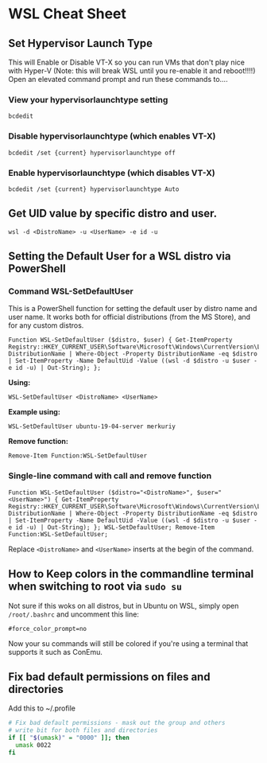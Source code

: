 # WSL Cheat Sheet

## Set Hypervisor Launch Type

This will Enable or Disable VT-X so you can run VMs that don't play nice with Hyper-V (Note: this will break WSL until you re-enable it and reboot!!!!) Open an elevated command prompt and run these commands to....

### View your hypervisorlaunchtype setting

`bcdedit`

### Disable hypervisorlaunchtype (which enables VT-X)

`bcdedit /set {current} hypervisorlaunchtype off`

### Enable hypervisorlaunchtype (which disables VT-X)

`bcdedit /set {current} hypervisorlaunchtype Auto`

## Get UID value by specific distro and user.

```
wsl -d <DistroName> -u <UserName> -e id -u
```

## Setting the Default User for a WSL distro via PowerShell

### Command WSL-SetDefaultUser

This is a PowerShell function for setting the default user by distro name and user name. It works both for official distributions (from the MS Store), and for any custom distros.

```
Function WSL-SetDefaultUser ($distro, $user) { Get-ItemProperty Registry::HKEY_CURRENT_USER\Software\Microsoft\Windows\CurrentVersion\Lxss\*\ DistributionName | Where-Object -Property DistributionName -eq $distro | Set-ItemProperty -Name DefaultUid -Value ((wsl -d $distro -u $user -e id -u) | Out-String); };
```

**Using:**

```
WSL-SetDefaultUser <DistroName> <UserName>
```

**Example using:**

```
WSL-SetDefaultUser ubuntu-19-04-server merkuriy
```

**Remove function:**

```
Remove-Item Function:WSL-SetDefaultUser
```

### Single-line command with call and remove function

```
Function WSL-SetDefaultUser ($distro="<DistroName>", $user="<UserName>") { Get-ItemProperty Registry::HKEY_CURRENT_USER\Software\Microsoft\Windows\CurrentVersion\Lxss\*\ DistributionName | Where-Object -Property DistributionName -eq $distro | Set-ItemProperty -Name DefaultUid -Value ((wsl -d $distro -u $user -e id -u) | Out-String); }; WSL-SetDefaultUser; Remove-Item Function:WSL-SetDefaultUser;
```

Replace `<DistroName>` and `<UserName>` inserts at the begin of the command.

## How to Keep colors in the commandline terminal when switching to root via `sudo su`

Not sure if this woks on all distros, but in Ubuntu on WSL, simply open `/root/.bashrc` and uncomment this line: 

```
#force_color_prompt=no
```

Now your su commands will still be colored if you're using a terminal that supports it such as ConEmu.

## Fix bad default permissions on files and directories

Add this to ~/.profile

```bash
# Fix bad default permissions - mask out the group and others
# write bit for both files and directories
if [[ "$(umask)" = "0000" ]]; then
  umask 0022
fi
```

